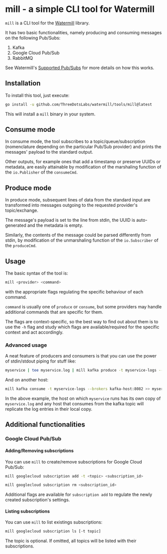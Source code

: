 # mill - a simple CLI tool for Watermill

`mill` is a CLI tool for the [Watermill](https://watermill.io) library.

It has two basic functionalities, namely producing and consuming messages on the following
Pub/Subs:

1. Kafka
2. Google Cloud Pub/Sub
3. RabbitMQ

See Watermill's [Supported Pub/Subs](https://watermill.io/pubsubs) for more details on how this works.

## Installation

To install this tool, just execute:

```bash
go install -u github.com/ThreeDotsLabs/watermill/tools/mill@latest
```

This will install a `mill` binary in your system.

## Consume mode

In consume mode, the tool subscribes to a topic/queue/subscription (nomenclature depending on the particular Pub/Sub provider)
and prints the messages' payload to the standard output.

Other outputs, for example ones that add a timestamp or preserve UUIDs or metadata, are easily attainable by modification
of the marshaling function of the `io.Publisher` of the `consumeCmd`.

## Produce mode

In produce mode, subsequent lines of data from the standard input are transformed into messages outgoing to the requested
provider's topic/exchange. 

The message's payload is set to the line from stdin, the UUID is auto-generated and the metadata is empty.

Similarly, the contents of the message could be parsed differently from stdin, by modification
of the unmarshaling function of the `io.Subscriber` of the `produceCmd`.

## Usage

The basic syntax of the tool is:

```bash
mill <provider> <command>
```

with the appropriate flags regulating the specific behaviour of each command.

`command` is usually one of `produce` or `consume`, but some providers may handle additional commands
that are specific for them.

The flags are context-specific, so the best way to find out about them is to use the `-h` flag and study 
which flags are available/required for the specific context and act accordingly.

### Advanced usage

A neat feature of producers and consumers is that you can use the power of stdin/stdout piping for stuff like:

```bash
myservice | tee myservice.log | mill kafka produce -t myservice-logs --brokers kafka-host:8082 
```

And on another host:

```bash
mill kafka consume -t myservice-logs --brokers kafka-host:8082 >> myservice.log
```

In the above example, the host on which `myservice` runs has its own copy of `myservice.log` and any host that consumes
from the kafka topic will replicate the log entries in their local copy.


## Additional functionalities

### Google Cloud Pub/Sub

#### Adding/Removing subscriptions

You can use `mill` to create/remove subscriptions for Google Cloud Pub/Sub:

```bash
mill googlecloud subscription add -t <topic> <subscription_id>

mill googlecloud subscription rm <subscription_id>
```

Additional flags are available for `subscription add` to regulate the newly created subscription's settings.

#### Listing subscriptions

You can use `mill` to list existings subscriptions:

```bash
mill googlecloud subscription ls [-t topic]
```

The topic is optional. If omitted, all topics will be listed with their subscriptions.
